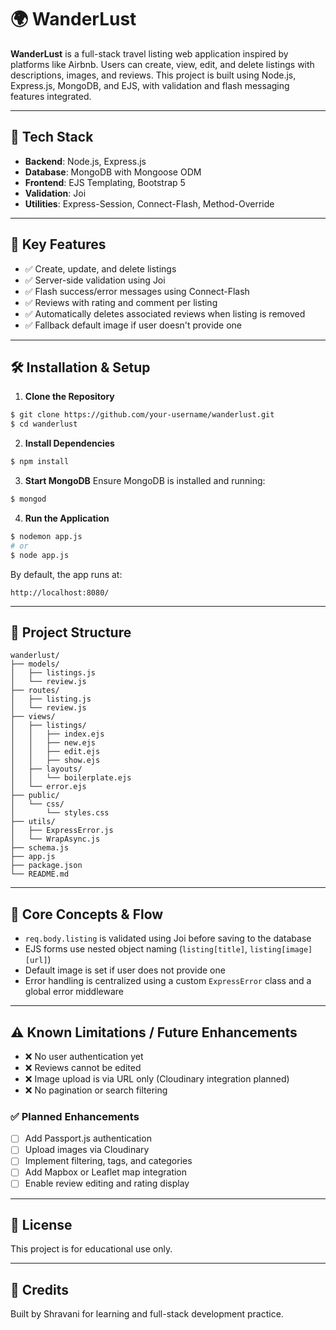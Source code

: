 # 🌍 WanderLust

**WanderLust** is a full-stack travel listing web application inspired by platforms like Airbnb. Users can create, view, edit, and delete listings with descriptions, images, and reviews. This project is built using Node.js, Express.js, MongoDB, and EJS, with validation and flash messaging features integrated.

---

## 🚀 Tech Stack

* **Backend**: Node.js, Express.js
* **Database**: MongoDB with Mongoose ODM
* **Frontend**: EJS Templating, Bootstrap 5
* **Validation**: Joi
* **Utilities**: Express-Session, Connect-Flash, Method-Override

---

## 🧩 Key Features

* ✅ Create, update, and delete listings
* ✅ Server-side validation using Joi
* ✅ Flash success/error messages using Connect-Flash
* ✅ Reviews with rating and comment per listing
* ✅ Automatically deletes associated reviews when listing is removed
* ✅ Fallback default image if user doesn't provide one

---

## 🛠️ Installation & Setup

1. **Clone the Repository**

```bash
$ git clone https://github.com/your-username/wanderlust.git
$ cd wanderlust
```

2. **Install Dependencies**

```bash
$ npm install
```

3. **Start MongoDB**
   Ensure MongoDB is installed and running:

```bash
$ mongod
```

4. **Run the Application**

```bash
$ nodemon app.js
# or
$ node app.js
```

By default, the app runs at:

```
http://localhost:8080/
```

---

## 📁 Project Structure

```
wanderlust/
├── models/
│   ├── listings.js
│   └── review.js
├── routes/
│   ├── listing.js
│   └── review.js
├── views/
│   ├── listings/
│   │   ├── index.ejs
│   │   ├── new.ejs
│   │   ├── edit.ejs
│   │   ├── show.ejs
│   ├── layouts/
│   │   └── boilerplate.ejs
│   └── error.ejs
├── public/
│   └── css/
│       └── styles.css
├── utils/
│   ├── ExpressError.js
│   └── WrapAsync.js
├── schema.js
├── app.js
├── package.json
└── README.md
```

---

## 🧠 Core Concepts & Flow

* `req.body.listing` is validated using Joi before saving to the database
* EJS forms use nested object naming (`listing[title]`, `listing[image][url]`)
* Default image is set if user does not provide one
* Error handling is centralized using a custom `ExpressError` class and a global error middleware

---

## ⚠️ Known Limitations / Future Enhancements

* ❌ No user authentication yet
* ❌ Reviews cannot be edited
* ❌ Image upload is via URL only (Cloudinary integration planned)
* ❌ No pagination or search filtering

### ✅ Planned Enhancements

* [ ] Add Passport.js authentication
* [ ] Upload images via Cloudinary
* [ ] Implement filtering, tags, and categories
* [ ] Add Mapbox or Leaflet map integration
* [ ] Enable review editing and rating display

---

## 📄 License

This project is for educational use only.

---

## 🙌 Credits

Built by Shravani for learning and full-stack development practice.
